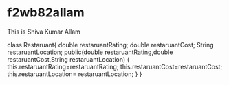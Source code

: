 # f2wb82allam
This is Shiva Kumar Allam 

class Restaruant{
    double restaruantRating;
    double restaruantCost;
    String restaruantLocation;
    public(double restaruantRating,double restaruantCost,String restaruantLocation)
    {
        this.restaruantRating=restaruantRating;
        this.restaruantCost=restaruantCost;
        this.restaruantLocation= restaruantLocation;
    }
 }
